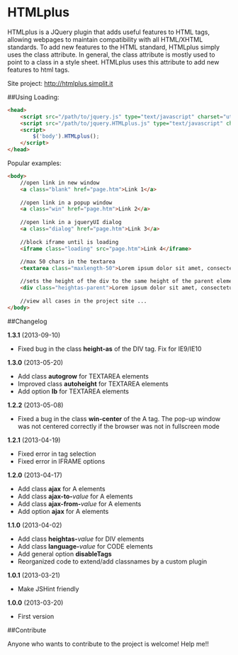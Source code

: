 HTMLplus
==========
HTMLplus is a JQuery plugin that adds useful features to HTML tags, allowing webpages to maintain compatibility with all HTML/XHTML standards.
To add new features to the HTML standard, HTMLplus simply uses the class attribute. In general, the class attribute is mostly used to point to a class in a style sheet. HTMLplus uses this attribute to add new features to html tags.

Site project: http://htmlplus.simplit.it

##Using
Loading:
```html
<head>
    <script src="/path/to/jquery.js" type="text/javascript" charset="utf-8"></script>
    <script src="/path/to/jquery.HTMLplus.js" type="text/javascript" charset="utf-8"></script>
    <script>
        $('body').HTMLplus();
    </script>
</head>
```

Popular examples:
```html
<body>
    //open link in new window
    <a class="blank" href="page.htm">Link 1</a>
    
    //open link in a popup window
    <a class="win" href="page.htm">Link 2</a>
    
    //open link in a jqueryUI dialog
    <a class="dialog" href="page.htm">Link 3</a>
    
    //block iframe until is loading
    <iframe class="loading" src="page.htm">Link 4</iframe>
    
    //max 50 chars in the textarea
    <textarea class="maxlength-50">Lorem ipsum dolor sit amet, consectetur ...</textarea>

    //sets the height of the div to the same height of the parent element
    <div class="heightas-parent">Lorem ipsum dolor sit amet, consectetur ...</div>
    
    //view all cases in the project site ...
</body>
```

##Changelog

**1.3.1** (2013-09-10)
* Fixed bug in the class **height-as** of the DIV tag. Fix for IE9/IE10

**1.3.0** (2013-05-20)
* Add class **autogrow** for TEXTAREA elements
* Improved class **autoheight** for TEXTAREA elements
* Add option **lb** for TEXTAREA elements

**1.2.2** (2013-05-08)
* Fixed a bug in the class **win-center** of the A tag. The pop-up window was not centered correctly if the browser was not in fullscreen mode 

**1.2.1** (2013-04-19)
* Fixed error in tag selection
* Fixed error in IFRAME options

**1.2.0** (2013-04-17)
* Add class **ajax** for A elements
* Add class **ajax-to-**_value_ for A elements
* Add class **ajax-from-**_value_ for A elements
* Add option **ajax** for A elements

**1.1.0** (2013-04-02)
* Add class **heightas-**_value_ for DIV elements
* Add class **language-**_value_ for CODE elements
* Add general option **disableTags**
* Reorganized code to extend/add classnames by a custom plugin

**1.0.1** (2013-03-21)
* Make JSHint friendly

**1.0.0** (2013-03-20)
* First version

##Contribute

Anyone who wants to contribute to the project is welcome! Help me!!